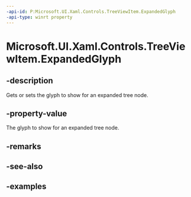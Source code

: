 ```yaml
---
-api-id: P:Microsoft.UI.Xaml.Controls.TreeViewItem.ExpandedGlyph
-api-type: winrt property
---
```


<!-- Property syntax.
public string ExpandedGlyph { get;  set; }
-->

# Microsoft.UI.Xaml.Controls.TreeViewItem.ExpandedGlyph

## -description

Gets or sets the glyph to show for an expanded tree node.

## -property-value

The glyph to show for an expanded tree node.

## -remarks

## -see-also

## -examples

